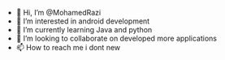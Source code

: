- 👋 Hi, I’m @MohamedRazi
- 👀 I’m interested in android development
- 🌱 I’m currently learning  Java and python
- 💞️ I’m looking to collaborate on developed more applications
- 📫 How to reach me i dont new

<!---
MohamedRazi/MohamedRazi is a ✨ special ✨ repository because its `README.md` (this file) appears on your GitHub profile.
You can click the Preview link to take a look at your changes.
--->
